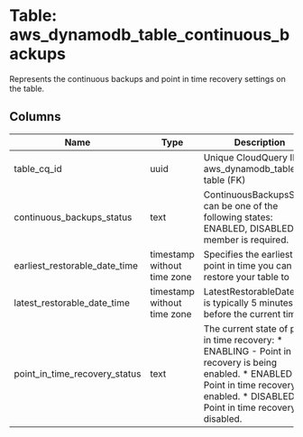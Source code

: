 
# Table: aws_dynamodb_table_continuous_backups
Represents the continuous backups and point in time recovery settings on the table.
## Columns
| Name        | Type           | Description  |
| ------------- | ------------- | -----  |
|table_cq_id|uuid|Unique CloudQuery ID of aws_dynamodb_tables table (FK)|
|continuous_backups_status|text|ContinuousBackupsStatus can be one of the following states: ENABLED, DISABLED  This member is required.|
|earliest_restorable_date_time|timestamp without time zone|Specifies the earliest point in time you can restore your table to|
|latest_restorable_date_time|timestamp without time zone|LatestRestorableDateTime is typically 5 minutes before the current time.|
|point_in_time_recovery_status|text|The current state of point in time recovery:  * ENABLING - Point in time recovery is being enabled.  * ENABLED - Point in time recovery is enabled.  * DISABLED - Point in time recovery is disabled.|
